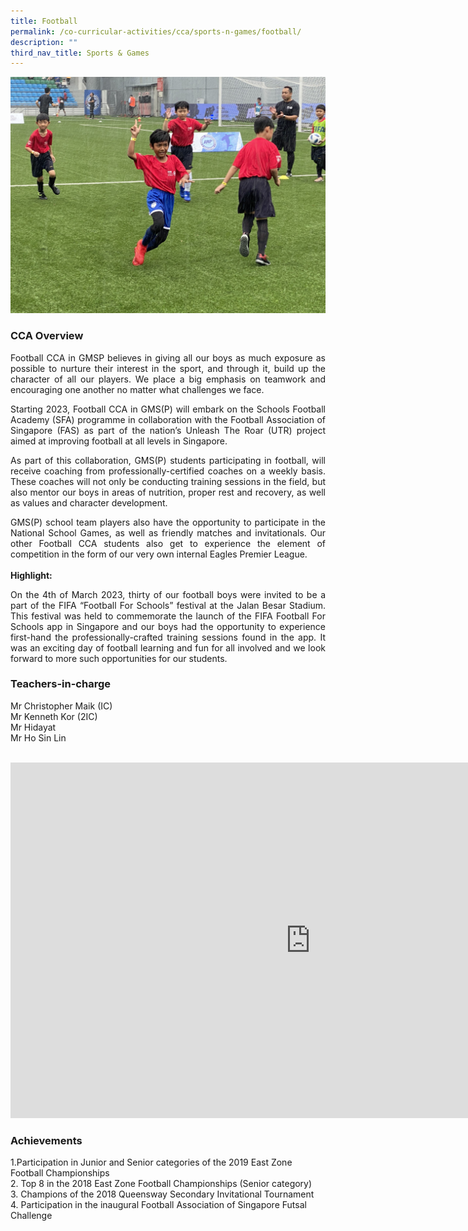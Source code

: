 ```yaml
---
title: Football
permalink: /co-curricular-activities/cca/sports-n-games/football/
description: ""
third_nav_title: Sports & Games
---
```

![](/images/FB27-min.jpg)

### CCA Overview

<p style="text-align: justify;">Football CCA in GMSP believes in giving all our boys as much exposure as possible to nurture their interest in the sport, and through it, build up the character of all our players. We place a big emphasis on teamwork and encouraging one another no matter what challenges we face.<br>

</p><p style="text-align: justify;">Starting 2023, Football CCA in GMS(P) will embark on the Schools Football Academy (SFA) programme in collaboration with the Football Association of Singapore (FAS) as part of the nation’s Unleash The Roar (UTR) project aimed at improving football at all levels in Singapore. <br>

</p><p style="text-align: justify;">As part of this collaboration, GMS(P) students participating in football, will receive coaching from professionally-certified coaches on a weekly basis. These coaches will not only be conducting training sessions in the field, but also mentor our boys in areas of nutrition, proper rest and recovery, as well as values and character development.<br>

</p><p style="text-align: justify;">GMS(P) school team players also have the opportunity to participate in the National School Games, as well as friendly matches and invitationals. Our other Football CCA students also get to experience the element of competition in the form of our very own internal Eagles Premier League. <br>
<br>
<b>Highlight:</b><br>
</p><p style="text-align: justify;">On the 4th of March 2023, thirty of our football boys were invited to be a part of the FIFA “Football For Schools” festival at the Jalan Besar Stadium. This festival was held to commemorate the launch of the FIFA Football For Schools app in Singapore and our boys had the opportunity to experience first-hand the professionally-crafted training sessions found in the app. It was an exciting day of football learning and fun for all involved and we look forward to more such opportunities for our students.<br></p>


### Teachers-in-charge

Mr Christopher Maik (IC) <br>
Mr Kenneth Kor (2IC)  <br>
Mr Hidayat<br>
Mr Ho Sin Lin<br><br>
	
<iframe allowfullscreen="true" height="569" width="960" frameborder="0" src="https://docs.google.com/presentation/d/e/2PACX-1vSdOxzkbqt-DcqIdZjVYrvkgoWbyRFMHCfccBx3P4YE_AEN2mtxNB4TKcsCdAxwns6qpeT4RtWudBD2/embed?start=true&amp;loop=true&amp;delayms=3000"></iframe><p></p>

### Achievements<br>
 1.Participation in Junior and Senior categories of the 2019 East Zone Football Championships<br>
2.  Top 8 in the 2018 East Zone Football Championships (Senior category)<br>
3.  Champions of the 2018 Queensway Secondary Invitational Tournament<br>
4.  Participation in the inaugural Football Association of Singapore Futsal Challenge<br>